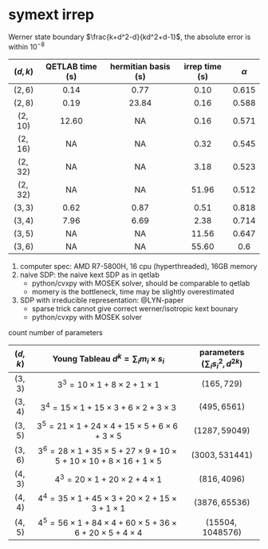 # symext irrep

Werner state boundary $\frac{k+d^2-d}{kd^2+d-1}$, the absolute error is within $10^{-8}$

| $(d,k)$| QETLAB time (s)| hermitian basis (s)  | irrep time (s) | $\alpha$ |
| :-: | :-: | :-: | :-: | :-: |
| $(2,6)$ | 0.14 | 0.77 | 0.10 | 0.615 |
| $(2,8)$ | 0.19 | 23.84 | 0.16 | 0.588 |
| $(2,10)$ | 12.60 | NA | 0.16 | 0.571 |
| $(2,16)$ | NA | NA | 0.32 | 0.545 |
| $(2,32)$ | NA | NA | 3.18 | 0.523 |
| $(2,32)$ | NA | NA | 51.96 | 0.512 |
| $(3,3)$ | 0.62 | 0.87 | 0.51 | 0.818 |
| $(3,4)$ | 7.96 | 6.69 | 2.38 | 0.714 |
| $(3,5)$ | NA | NA | 11.56 | 0.647 |
| $(3,6)$ | NA | NA | 55.60 | 0.6 |

1. computer spec: AMD R7-5800H, 16 cpu (hyperthreaded), 16GB memory
2. naive SDP: the naive kext SDP as in qetlab
    * python/cvxpy with MOSEK solver, should be comparable to qetlab
    * momery is the bottleneck, time may be slightly overestimated
3. SDP with irreducible representation: @LYN-paper
    * sparse trick cannot give correct werner/isotropic kext bounary
    * python/cvxpy with MOSEK solver

count number of parameters

| $(d,k)$ | Young Tableau $d^k=\sum_i m_i\times s_i$ | parameters $(\sum_i s_i^2,d^{2k})$ |
| :-: | :-: | :-: |
| $(3,3)$ | $3^3 = 10\times 1 + 8\times 2 + 1\times 1$ | $(165,729)$ |
| $(3,4)$ | $3^4 = 15\times 1 + 15\times 3 + 6\times 2 + 3\times 3$ | $(495,6561)$ |
| $(3,5)$ | $3^5 = 21\times 1 + 24\times 4 + 15\times 5 + 6\times 6 + 3\times 5$ | $(1287,59049)$ |
| $(3,6)$ | $3^6 = 28\times 1 + 35\times 5 + 27\times 9 + 10\times 5 + 10\times 10 + 8\times 16 + 1\times 5$ | $(3003,531441)$ |
| $(4,3)$ | $4^3 = 20\times 1 + 20\times 2 + 4\times 1$ | $(816,4096)$ |
| $(4,4)$ | $4^4 = 35\times 1 + 45\times 3 + 20\times 2 + 15\times 3 + 1\times 1$ | $(3876,65536)$ |
| $(4,5)$ | $4^5 = 56\times 1 + 84\times 4 + 60\times 5 + 36\times 6 + 20\times 5 + 4\times 4$ | $(15504,1048576)$ |
